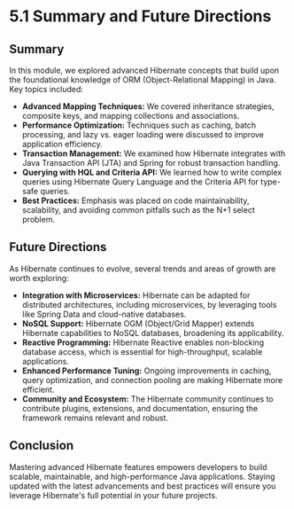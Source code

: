 # 5.1 Summary and Future Directions

## Summary

In this module, we explored advanced Hibernate concepts that build upon the foundational knowledge of ORM (Object-Relational Mapping) in Java. Key topics included:

- **Advanced Mapping Techniques:** We covered inheritance strategies, composite keys, and mapping collections and associations.
- **Performance Optimization:** Techniques such as caching, batch processing, and lazy vs. eager loading were discussed to improve application efficiency.
- **Transaction Management:** We examined how Hibernate integrates with Java Transaction API (JTA) and Spring for robust transaction handling.
- **Querying with HQL and Criteria API:** We learned how to write complex queries using Hibernate Query Language and the Criteria API for type-safe queries.
- **Best Practices:** Emphasis was placed on code maintainability, scalability, and avoiding common pitfalls such as the N+1 select problem.

## Future Directions

As Hibernate continues to evolve, several trends and areas of growth are worth exploring:

- **Integration with Microservices:** Hibernate can be adapted for distributed architectures, including microservices, by leveraging tools like Spring Data and cloud-native databases.
- **NoSQL Support:** Hibernate OGM (Object/Grid Mapper) extends Hibernate capabilities to NoSQL databases, broadening its applicability.
- **Reactive Programming:** Hibernate Reactive enables non-blocking database access, which is essential for high-throughput, scalable applications.
- **Enhanced Performance Tuning:** Ongoing improvements in caching, query optimization, and connection pooling are making Hibernate more efficient.
- **Community and Ecosystem:** The Hibernate community continues to contribute plugins, extensions, and documentation, ensuring the framework remains relevant and robust.

## Conclusion

Mastering advanced Hibernate features empowers developers to build scalable, maintainable, and high-performance Java applications. Staying updated with the latest advancements and best practices will ensure you leverage Hibernate's full potential in your future projects.
